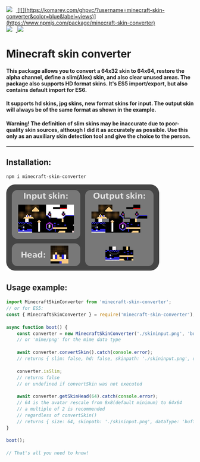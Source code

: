 <p style="margin: 0px; padding: 0px;">
    <a href="https://www.npmjs.com/package/minecraft-skin-converter" target="_blank">
        <img src="https://img.shields.io/npm/types/minecraft-skin-converter?color=blue&label=language" style="display: inline-block; margin: 0px; padding: 0px; margin-right: 10px;">
        [![](https://komarev.com/ghpvc/?username=minecraft-skin-converter&color=blue&label=views)](https://www.npmjs.com/package/minecraft-skin-converter)
    </a>
</p>
<p style="margin: 0px; padding: 0px;">
    <a href="https://www.npmjs.com/package/minecraft-skin-converter" target="_blank">
        <img src="https://img.shields.io/npm/v/minecraft-skin-converter?color=red&label=version" style="display: inline-block; margin: 0px; padding: 0px; margin-right: 10px;">
        <img src="https://img.shields.io/npm/dt/minecraft-skin-converter?color=red&label=downloads" style="display: inline-block; margin: 0px; padding: 0px;">
    </a>
</p>

# Minecraft skin converter
#### This package allows you to convert a 64x32 skin to 64x64, restore the alpha channel, define a slim(Alex) skin, and also clear unused areas. The package also supports HD format skins. It's ES5 import/export, but also contains default import for ES6.
#### It supports hd skins, jpg skins, new format skins for input. The output skin will always be of the same format as shown in the example.

#### **Warning! The definition of slim skins may be inaccurate due to poor-quality skin sources, although I did it as accurately as possible. Use this only as an auxiliary skin detection tool and give the choice to the person.**
---
## Installation:
```
npm i minecraft-skin-converter
```

![intro](https://github.com/Frysuni/minecraft-skin-converter/blob/main/example/intro.png?raw=true)

## Usage example:
```ts
import MinecraftSkinConverter from 'minecraft-skin-converter';
// or for ES5:
const { MinecraftSkinConverter } = require('minecraft-skin-converter');

async function boot() {
    const converter = new MinecraftSkinConverter('./skininput.png', 'buffer/png');
    // or 'mime/png' for the mime data type

    await converter.convertSkin().catch(console.error);
    // returns { slim: false, hd: false, skinpath: './skininput.png', dataType: 'buffer/png', data: [Buffer] }

    converter.isSlim;
    // returns false
    // or undefined if convertSkin was not executed

    await converter.getSkinHead(64).catch(console.error);
    // 64 is the avatar rescale from 8x8(default minimum) to 64x64
    // a multiple of 2 is recommended
    // regardless of convertSkin()
    // returns { size: 64, skinpath: './skininput.png', dataType: 'buffer/png', data: [Buffer]; }
}

boot();

// That's all you need to know!
```